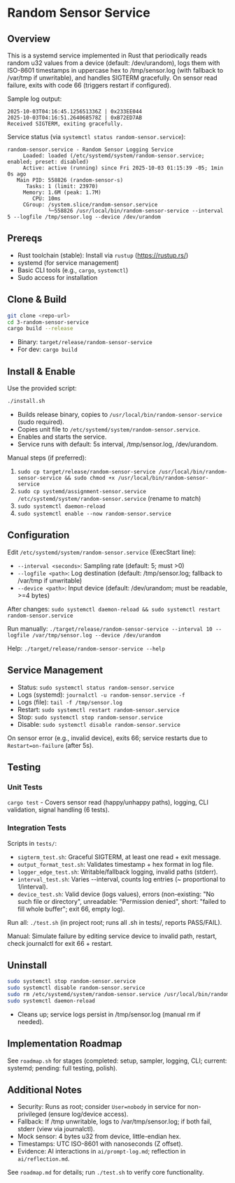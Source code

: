 # Random Sensor Service

## Overview
This is a systemd service implemented in Rust that periodically reads random u32 values from a device (default: /dev/urandom), logs them with ISO-8601 timestamps in uppercase hex to /tmp/sensor.log (with fallback to /var/tmp if unwritable), and handles SIGTERM gracefully. On sensor read failure, exits with code 66 (triggers restart if configured).

Sample log output:
```
2025-10-03T04:16:45.125651336Z | 0x233EE044
2025-10-03T04:16:51.264068578Z | 0xB72ED7AB
Received SIGTERM, exiting gracefully.
```

Service status (via `systemctl status random-sensor.service`):
```
random-sensor.service - Random Sensor Logging Service
     Loaded: loaded (/etc/systemd/system/random-sensor.service; enabled; preset: disabled)
     Active: active (running) since Fri 2025-10-03 01:15:39 -05; 1min 0s ago
   Main PID: 558826 (random-sensor-s)
      Tasks: 1 (limit: 23970)
     Memory: 1.6M (peak: 1.7M)
        CPU: 10ms
     CGroup: /system.slice/random-sensor.service
             └─558826 /usr/local/bin/random-sensor-service --interval 5 --logfile /tmp/sensor.log --device /dev/urandom
```

## Prereqs
- Rust toolchain (stable): Install via `rustup` (https://rustup.rs/)
- systemd (for service management)
- Basic CLI tools (e.g., `cargo`, `systemctl`)
- Sudo access for installation

## Clone & Build
```bash
git clone <repo-url>
cd 3-random-sensor-service
cargo build --release
```
- Binary: `target/release/random-sensor-service`
- For dev: `cargo build`

## Install & Enable
Use the provided script:
```bash
./install.sh
```
- Builds release binary, copies to `/usr/local/bin/random-sensor-service` (sudo required).
- Copies unit file to `/etc/systemd/system/random-sensor.service`.
- Enables and starts the service.
- Service runs with default: 5s interval, /tmp/sensor.log, /dev/urandom.

Manual steps (if preferred):
1. `sudo cp target/release/random-sensor-service /usr/local/bin/random-sensor-service && sudo chmod +x /usr/local/bin/random-sensor-service`
2. `sudo cp systemd/assignment-sensor.service /etc/systemd/system/random-sensor.service` (rename to match)
3. `sudo systemctl daemon-reload`
4. `sudo systemctl enable --now random-sensor.service`

## Configuration
Edit `/etc/systemd/system/random-sensor.service` (ExecStart line):
- `--interval <seconds>`: Sampling rate (default: 5; must >0)
- `--logfile <path>`: Log destination (default: /tmp/sensor.log; fallback to /var/tmp if unwritable)
- `--device <path>`: Input device (default: /dev/urandom; must be readable, >=4 bytes)

After changes: `sudo systemctl daemon-reload && sudo systemctl restart random-sensor.service`

Run manually: `./target/release/random-sensor-service --interval 10 --logfile /var/tmp/sensor.log --device /dev/urandom`

Help: `./target/release/random-sensor-service --help`

## Service Management
- Status: `sudo systemctl status random-sensor.service`
- Logs (systemd): `journalctl -u random-sensor.service -f`
- Logs (file): `tail -f /tmp/sensor.log`
- Restart: `sudo systemctl restart random-sensor.service`
- Stop: `sudo systemctl stop random-sensor.service`
- Disable: `sudo systemctl disable random-sensor.service`

On sensor error (e.g., invalid device), exits 66; service restarts due to `Restart=on-failure` (after 5s).

## Testing
### Unit Tests
`cargo test` - Covers sensor read (happy/unhappy paths), logging, CLI validation, signal handling (6 tests).

### Integration Tests
Scripts in `tests/`:
- `sigterm_test.sh`: Graceful SIGTERM, at least one read + exit message.
- `output_format_test.sh`: Validates timestamp + hex format in log file.
- `logger_edge_test.sh`: Writable/fallback logging, invalid paths (stderr).
- `interval_test.sh`: Varies --interval, counts log entries (~ proportional to 1/interval).
- `device_test.sh`: Valid device (logs values), errors (non-existing: "No such file or directory", unreadable: "Permission denied", short: "failed to fill whole buffer"; exit 66, empty log).

Run all: `./test.sh` (in project root; runs all .sh in tests/, reports PASS/FAIL).

Manual: Simulate failure by editing service device to invalid path, restart, check journalctl for exit 66 + restart.

## Uninstall
```bash
sudo systemctl stop random-sensor.service
sudo systemctl disable random-sensor.service
sudo rm /etc/systemd/system/random-sensor.service /usr/local/bin/random-sensor-service
sudo systemctl daemon-reload
```
- Cleans up; service logs persist in /tmp/sensor.log (manual rm if needed).

## Implementation Roadmap
See `roadmap.sh` for stages (completed: setup, sampler, logging, CLI; current: systemd; pending: full testing, polish).

## Additional Notes
- Security: Runs as root; consider `User=nobody` in service for non-privileged (ensure log/device access).
- Fallback: If /tmp unwritable, logs to /var/tmp/sensor.log; if both fail, stderr (view via journalctl).
- Mock sensor: 4 bytes u32 from device, little-endian hex.
- Timestamps: UTC ISO-8601 with nanoseconds (Z offset).
- Evidence: AI interactions in `ai/prompt-log.md`; reflection in `ai/reflection.md`.

See `roadmap.md` for details; run `./test.sh` to verify core functionality.
